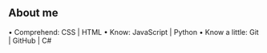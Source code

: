 ## About me

• Comprehend: CSS | HTML
• Know: JavaScript | Python
• Know a little: Git | GitHub | C#
